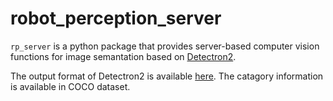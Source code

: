 # robot_perception_server

`rp_server` is a python package that provides server-based computer vision functions for image semantation based on [Detectron2](https://github.com/facebookresearch/detectron2).

The output format of Detectron2 is available [here](https://detectron2.readthedocs.io/tutorials/models.html#model-output-format). The catagory information is available in COCO dataset.